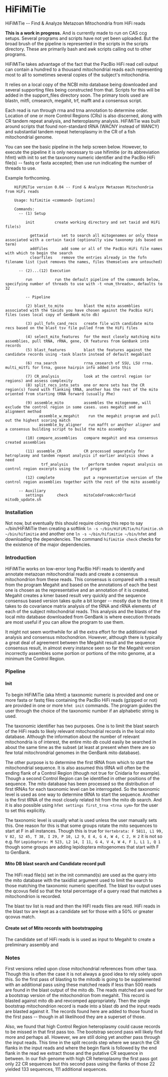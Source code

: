 # HiFiMiTie
HiFiMiTie -- Find &amp; Analyze Metazoan Mitochondria from HiFi reads

**This is a work in progress.** And is currently made to run on CAS ccg setups. Several programs and scripts have not yet been uploaded. But the broad brush of the pipeline is represented in the scripts in the scripts directory. These are primarily bash and awk scripts calling out to other programs.

HiFiMiTie takes advantage of the fact that the PacBio HiFi read cell output can contain a hundred to a thousand mitochondrial reads each representing most to all to sometimes several copies of the subject's mitochondria.

It relies on a local copy of the NCBI mito database being downloaded and several supporting files being constructed from that. Scripts for this will be added in the support_files directory soon. The primary tools used are blastn, mitfi, cmsearch, megahit, trf, mafft and a consensus script.

Each read is run through rrna and trna annotation to determine order. Location of one or more Control Regions (CRs) is also discerned, along with CR tandem repeat analysis, and heteroplasmy analysis. HiFiMiTie was built around scripts that found non-standard tRNA (WACNY instead of WANCY) and substantial tandem repeat heteroplasmy in the CR of a fish mitochondrial genome.

You can see the basic pipeline in the help screen below. However, to execute the pipeline it is only necessary to use hifimitie (or its abbreviation hfmt) with init to set the taxonomy numeric identifier and the PacBio HiFi file(s) -- fastq or fasta accepted; then use run indicating the number of threads to use.

Example forthcoming.

```
    HiFiMiTie version 0.04 -- Find & Analyze Metazoan Mitochondria from HiFi reads

    Usage: hifimitie <command> [options]

    Commands:
      -- (1) Setup

         init         create working directory and set taxid and HiFi file(s)

           gettaxid      set to search all mitogenomes or only those associated with a certain taxid (optionally view taxonomy ids based on term)
           addfiles      add some or all of the PacBio HiFi file names with which to begin the search
           clearfiles    remove the entries already in the fofn filename list (just removes the names, files themselves are untouched)

      -- (2)...(12) Execution

         run          run the default pipeline of the commands below, specifying number of threads to use with -t <num_threads>, defaults to 32

         -- Pipeline

         (2) blast_to_mito         blast the mito assemblies associated with the taxids you have chosen against the PacBio HiFi files (uses local copy of GenBank mito db)

         (3) pull_fofn_cand_recs   create file with candidate mito recs based on the blast tsv file pulled from the HiFi files

         (4) select_mito_features  for the most closely matching mito assemblies, pull tRNA, rRNA, gene, CR features from GenBank into records
         (5) blast_features        blast the features against the candidate records using -task blastn instead of default megablast

         (6) rna_search            rrna_cmsearch of SSU, LSU rrna. multi_mitfi for trna, goose hairpin info added into this

         (7) CR_analysis           look at the control region (or regions) and assess complexity
         (8) split_recs_into_sets  one or more sets has the CR region(s) found with flanking tRNA, another has the rest of the mito oriented from starting tRNA forward (usually Phe)

         (9) assemble_mito         assembles the mitogenome, will exclude the control region in some cases. uses megahit and an alignment method
               assemble_w_megahit    run the megahit program and pull out the highest scoring match
               assemble_by_aligner   run mafft or another aligner and a consensus building script to build the mito assembly

         (10) compare_assemblies   compare megahit and msa consensus created assemblies

         (11) assemble_CR          CR processed separately for hetroplasmy and tandem repeat analysis if earlier analysis shows a need
                trf_analysis         perform tandem repeat analysis on control region excerpts using the trf program

         (12) complete             put a representative version of the control region assemblies together with the rest of the mito assembly

      -- Auxiliary
         settings      check       mitoCodeFromAccnOrTaxid       mitodb_update.sh
```

### Installation

Not now, but eventually this should require cloning this repo to say ~/bin/HiFiMiTie then creating a softlink `ln -s ~/bin/HiFiMiTie/hifimitie.sh ~/bin/hifimitie` and another one `ln -s ~/bin/hifimitie ~/bin/hfmt` and downloading the dependencies. The command ``hifimitie check`` checks for the existence of the major dependencies.

### Introduction

HiFiMiTie works on low-error long PacBio HiFi reads to identify and annotate metazoan mitochondrial reads and create a consensus mitochondrion from these reads.
This consensus is compared with a result from the program Megahit and based on the annotations of each the best one is chosen as the representative and an annotation
of it is created. Megahit creates a kmer based result very quickly and the sequence consensus based version takes quite a bit longer
-- mostly due to the time it takes to do covariance matrix analysis of the tRNA and rRNA elements of each of the subject mitochondrial reads.
This analysis and the blasts of the local mito database downloaded from GenBank is where execution threads are most useful if you can allow the program to use them.

It might not seem worthwhile for all the extra effort for the additional read analysis and consensus mitochondrion. However, although there is typically a
great deal of agreement between the Megahit result and the sequence consensus result, in almost every instance seen so far the Megahit version
incorrectly assembles some portion or portions of the mito genome, at a minimum the Control Region.

### Pipeline

#### Init

To begin HiFiMiTie (aka hfmt) a taxonomic numeric is provided and one or more fasta or fastq files containing the PacBio HiFi reads (gzipped or not)
are provided in one or more `hfmt init` commands. The program guides the user through the choice of the taxonomic number if an alphabetic string is used.

The taxonomic identifier has two purposes. One is to limit the blast search of the HiFi reads to likely relevant mitochondrial records in the local mito database.
Although the information about the number of relevant mitochondria is of interest, the entire mito db could easily be searched in about the same time as the subset
(at least at present when there are so few total mitochrondrial genomes in the GenBank mito database).

The other purpose is to determine the first tRNA from which to start the mitochondrial sequence.
It is also assumed this tRNA will often be the ending flank of a Control Region (though not true for Cnidaria for example). Though a second Control Region can be
identified in other positions of the sequence. The mito database has been processed so the distribution of first tRNAs for each taxonomic level can be interrogated.
So the taxonomic level is used as one way to determine tRNA to start the sequence. Another is the first tRNA of the most closely related hit from the mito db search.
And it is also possible using `hfmt settings first_trna <trna sym>` for the user to set this explicitly.

The taxonomic level is usually what is used unless the user manually sets this. One reason for this is that some groups rotate the mito sequences to start at F in all instances.
Though this is true for `Vertebrata: F 5811, L1 99, V 82, S2 45, T 38, I 29, P 10, L2 9, E 4, G 4, W 4, C 2, H 2` it is not so e.g. for
`Lepidoptera: M 523, L2 14, I 11, G 4, V 4, W 4, F 1, L1 1, Q 1` though some groups are adding lepidoptera mitogenomes that start with F to GenBank.

#### Mito DB blast search and Candidate record pull

The HiFi read file(s) set in the init command(s) are used as the query into the mito database with the taxidlist argument used
to limit the search to those matching the taxonomic numeric specified. The blast tsv output uses the qcovus field so that 
the total percentage of a query read that matches a mitochondrion is recorded.

The blast tsv list is read and then the HiFI reads files are read.
HiFi reads in the blast tsv are kept as a candidate set for those with a 50% or greater qcovus match.

#### Create set of Mito records with bootstrapping

The candidate set of HiFi reads is is used as input to Megahit to create a preliminary assembly and 


### Notes

First versions relied upon close mitochondrial references from other taxa. Though this is often the case it is not always a good idea to rely solely upon this.
So the first pass of blasting to the mitodb is going to be supplemented with an additional pass using these matched reads
if less than 500 reads are found in the blast output of the mito db.
The reads matched are used for a bootstrap version of the mitochondrion from megahit. This record is blasted against mito db and revcomped appropriately.
Then the single bootstrap mitochondrion record is made into a blast db and the input reads are blasted against it. The records found here are added to those found in 
the first pass -- though in all likelihood they are a superset of those.

Also, we found that high Control Region heteroplasmy could cause records to be missed in that first pass too. The bootstrap second pass will likely find more and perhaps all.
However, we are still doing yet another pass through the input reads. This time in the split records step where we search the CR flanks in the input reads and
where the begin flank is followed by the end flank in the read we extract those and the putative CR sequence in between. In our fish genome with high CR heteroplasmy
the first pass got only 22 CR sequences but this second pass using the flanks of those 22 yielded 133 sequences, 111 additional sequences.

